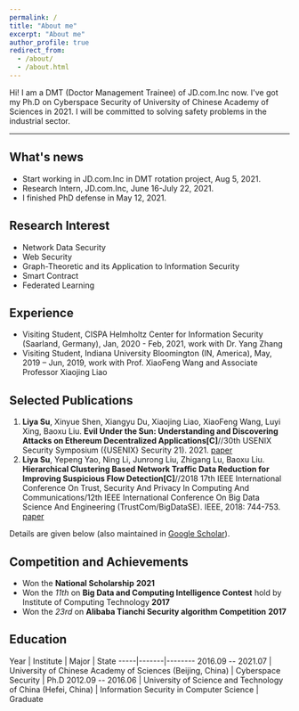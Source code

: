 ```yaml
---
permalink: /
title: "About me"
excerpt: "About me"
author_profile: true
redirect_from: 
  - /about/
  - /about.html
---
```



Hi! I am a DMT (Doctor Management Trainee) of JD.com.Inc now.
I've got my Ph.D on Cyberspace Security of University of Chinese Academy of Sciences in 2021.
I will be committed to solving safety problems in the industrial sector.

---

## What's news
* Start working in JD.com.Inc in DMT rotation project, Aug 5, 2021.
* Research Intern, JD.com.Inc, June 16-July 22, 2021.
* I finished PhD defense in May 12, 2021.


## Research Interest

* Network Data Security 
* Web Security
* Graph-Theoretic and its Application to Information Security
* Smart Contract
* Federated Learning

## Experience

* Visiting Student, CISPA Helmholtz Center for Information Security (Saarland, Germany), Jan, 2020 - Feb, 2021, work with Dr. Yang Zhang
* Visiting Student, Indiana University Bloomington (IN, America), May, 2019 – Jun, 2019, work with Prof. XiaoFeng Wang and Associate Professor Xiaojing Liao


## Selected Publications

1. **Liya Su**, Xinyue Shen, Xiangyu Du, Xiaojing Liao, XiaoFeng Wang, Luyi Xing, Baoxu Liu. **Evil Under the Sun: Understanding and Discovering Attacks on Ethereum Decentralized Applications[C]**//30th USENIX Security Symposium ({USENIX} Security 21). 2021. [paper](https://www.usenix.org/conference/usenixsecurity21/presentation/su)
2. **Liya Su**, Yepeng Yao, Ning Li, Junrong Liu, Zhigang Lu, Baoxu Liu. **Hierarchical Clustering Based Network Traffic Data Reduction for Improving Suspicious Flow Detection[C]**//2018 17th IEEE International Conference On Trust, Security And Privacy In Computing And Communications/12th IEEE International Conference On Big Data Science And Engineering (TrustCom/BigDataSE). IEEE, 2018: 744-753. [paper](https://ieeexplore.ieee.org/abstract/document/8455976/)

Details are given below (also maintained in [Google Scholar](https://scholar.google.com/citations?user=1ebmfU4AAAAJ)).


## Competition and Achievements

* Won the **National Scholarship** **2021**
* Won the *11th* on **Big Data and Computing Intelligence Contest** hold by Institute of Computing Technology **2017**
* Won the *23rd* on **Alibaba Tianchi Security algorithm Competition** **2017**

## Education

Year | Institute | Major | State
-----|-------|--------
2016.09 -- 2021.07 | University of Chinese Academy of Sciences (Beijing, China)  | Cyberspace Security | Ph.D
2012.09 -- 2016.06 | University of Science and Technology of China (Hefei, China) | Information Security in Computer Science | Graduate

